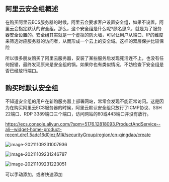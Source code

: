 ## 阿里云安全组概述



在购买阿里云ECS服务器的时候，阿里云会要求客户设置安全组，如果不设置，阿里云会指定默认的安全组。那么，这个安全组是什么呢?顾名思义，就是为了服务器安全设置的。安全组其实就是一个虚拟的防火墙，可以让用户从端口、IP的维度来筛选对应服务器的访问者，从而形成一个云上的安全域。这样的双层保护比较保险



所以很多朋友购买了阿里云服务器，安装了某些服务后发现死活连不上，也没有任何报错，最终发现原来是安全组的锅。如果你也有类似情况，不妨检查下安全组是否已经放行端口。



## 购买时默认安全组



不知道安全组的用户在新购服务器上部署网站，常常会发现不能正常访问。这是因为在购买阿里云ECS服务器的时候，阿里云默认安全组只放行了ICMP协议、SSH 22端口、RDP 3389端口三个端口，访问网站的80或443端口并没有放行。

https://ecs.console.aliyun.com/?spm=5176.12818093.ProductAndService--ali--widget-home-product-recent.dre1.5adc16d0jezjMl#/securityGroup/region/cn-qingdao/create

![image-20211109231007936](https://luckly007.oss-cn-beijing.aliyuncs.com/img/image-20211109231007936.png)





![image-20211109231246787](https://luckly007.oss-cn-beijing.aliyuncs.com/img/image-20211109231246787.png)

![image-20211109231223051](https://luckly007.oss-cn-beijing.aliyuncs.com/img/image-20211109231223051.png)

可以手动添加，或者快速添加
